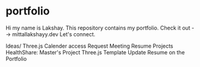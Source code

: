 # portfolio
Hi my name is Lakshay. This repository contains my portfolio. Check it out --> mittallakshayy.dev
Let's connect.

Ideas/ 
Three.js 
Calender access 
Request Meeting
Resume
Projects
HealthShare: Master's Project
Three.js Template
Update Resume on the Portfolio